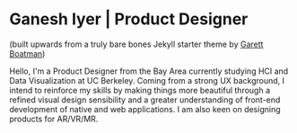 # Ganesh Iyer | Product Designer
(built upwards from a truly bare bones Jekyll starter theme by [Garett Boatman](https://garrettboatman.com/))


Hello,
I'm a Product Designer from the Bay Area currently studying HCI and Data Visualization at UC Berkeley. Coming from a strong UX background, I intend to reinforce my skills by making things more beautiful through a refined visual design sensibility and a greater understanding of front-end development of native and web applications. I am also keen on designing products for AR/VR/MR.
